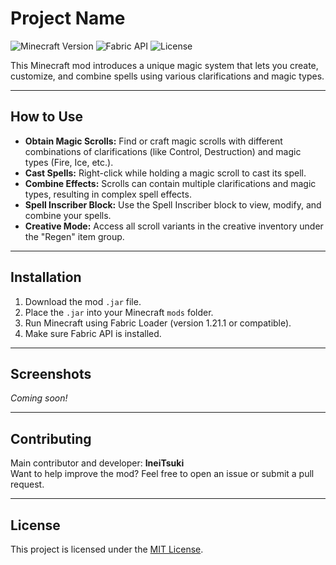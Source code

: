 # Project Name

![Minecraft Version](https://img.shields.io/badge/Minecraft-1.21.1-blue)
![Fabric API](https://img.shields.io/badge/Fabric-API-blueviolet)
![License](https://img.shields.io/badge/License-MIT-green)

This Minecraft mod introduces a unique magic system that lets you create, customize, and combine spells using various clarifications and magic types.

---

## How to Use

- **Obtain Magic Scrolls:** Find or craft magic scrolls with different combinations of clarifications (like Control, Destruction) and magic types (Fire, Ice, etc.).
- **Cast Spells:** Right-click while holding a magic scroll to cast its spell.
- **Combine Effects:** Scrolls can contain multiple clarifications and magic types, resulting in complex spell effects.
- **Spell Inscriber Block:** Use the Spell Inscriber block to view, modify, and combine your spells.
- **Creative Mode:** Access all scroll variants in the creative inventory under the "Regen" item group.

---

## Installation

1. Download the mod `.jar` file.
2. Place the `.jar` into your Minecraft `mods` folder.
3. Run Minecraft using Fabric Loader (version 1.21.1 or compatible).
4. Make sure Fabric API is installed.

---

## Screenshots

*Coming soon!*  

---

## Contributing

Main contributor and developer: **IneiTsuki**  
Want to help improve the mod? Feel free to open an issue or submit a pull request.

---

## License

This project is licensed under the [MIT License](LICENSE).

